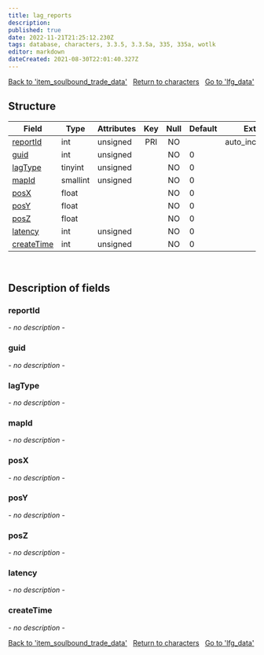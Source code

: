 ```yaml
---
title: lag_reports
description: 
published: true
date: 2022-11-21T21:25:12.230Z
tags: database, characters, 3.3.5, 3.3.5a, 335, 335a, wotlk
editor: markdown
dateCreated: 2021-08-30T22:01:40.327Z
---
```


<a href="https://trinitycore.info/en/database/335/characters/item_soulbound_trade_data" class="mt-5 v-btn v-btn--depressed v-btn--flat v-btn--outlined theme--light v-size--default darkblue--text text--lighten-3"><span class="v-btn__content"><i aria-hidden="true" class="v-icon notranslate v-icon--left mdi mdi-arrow-left theme--light"></i><span>Back to 'item_soulbound_trade_data'</span></span></a>&nbsp;&nbsp;&nbsp;<a href="https://trinitycore.info/en/database/335/characters/home" class="mt-5 v-btn v-btn--depressed v-btn--flat v-btn--outlined theme--light v-size--default darkblue--text text--lighten-3"><span class="v-btn__content"><i aria-hidden="true" class="v-icon notranslate v-icon--left mdi mdi-home-outline theme--light"></i><span>Return to characters</span></span></a>&nbsp;&nbsp;&nbsp;<a href="https://trinitycore.info/en/database/335/characters/lfg_data" class="mt-5 v-btn v-btn--depressed v-btn--flat v-btn--outlined theme--light v-size--default darkblue--text text--lighten-3"><span class="v-btn__content"><span>Go to 'lfg_data'</span><i aria-hidden="true" class="v-icon notranslate v-icon--right mdi mdi-arrow-right theme--light"></i></span></a>

## Structure

| Field | Type | Attributes | Key | Null | Default | Extra | Comment |
| --- | --- | --- | :---: | :---: | --- | --- | --- |
| [reportId](#reportid) | int | unsigned | PRI | NO |  | auto_increment |  |
| [guid](#guid) | int | unsigned |  | NO | 0 |  |  |
| [lagType](#lagtype) | tinyint | unsigned |  | NO | 0 |  |  |
| [mapId](#mapid) | smallint | unsigned |  | NO | 0 |  |  |
| [posX](#posx) | float |  |  | NO | 0 |  |  |
| [posY](#posy) | float |  |  | NO | 0 |  |  |
| [posZ](#posz) | float |  |  | NO | 0 |  |  |
| [latency](#latency) | int | unsigned |  | NO | 0 |  |  |
| [createTime](#createtime) | int | unsigned |  | NO | 0 |  |  |
&nbsp;
## Description of fields

### reportId
*- no description -*
&nbsp;

### guid
*- no description -*
&nbsp;

### lagType
*- no description -*
&nbsp;

### mapId
*- no description -*
&nbsp;

### posX
*- no description -*
&nbsp;

### posY
*- no description -*
&nbsp;

### posZ
*- no description -*
&nbsp;

### latency
*- no description -*
&nbsp;

### createTime
*- no description -*
&nbsp;

<a href="https://trinitycore.info/en/database/335/characters/item_soulbound_trade_data" class="mt-5 v-btn v-btn--depressed v-btn--flat v-btn--outlined theme--light v-size--default darkblue--text text--lighten-3"><span class="v-btn__content"><i aria-hidden="true" class="v-icon notranslate v-icon--left mdi mdi-arrow-left theme--light"></i><span>Back to 'item_soulbound_trade_data'</span></span></a>&nbsp;&nbsp;&nbsp;<a href="https://trinitycore.info/en/database/335/characters/home" class="mt-5 v-btn v-btn--depressed v-btn--flat v-btn--outlined theme--light v-size--default darkblue--text text--lighten-3"><span class="v-btn__content"><i aria-hidden="true" class="v-icon notranslate v-icon--left mdi mdi-home-outline theme--light"></i><span>Return to characters</span></span></a>&nbsp;&nbsp;&nbsp;<a href="https://trinitycore.info/en/database/335/characters/lfg_data" class="mt-5 v-btn v-btn--depressed v-btn--flat v-btn--outlined theme--light v-size--default darkblue--text text--lighten-3"><span class="v-btn__content"><span>Go to 'lfg_data'</span><i aria-hidden="true" class="v-icon notranslate v-icon--right mdi mdi-arrow-right theme--light"></i></span></a>
